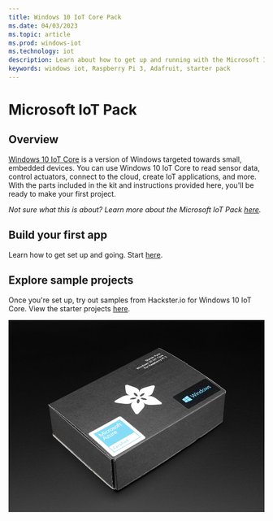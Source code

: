```yaml
---
title: Windows 10 IoT Core Pack
ms.date: 04/03/2023
ms.topic: article
ms.prod: windows-iot
ms.technology: iot
description: Learn about how to get up and running with the Microsoft IoT pack. Windows 10 IoT Core is a version of Windows targeted towards small, embedded devices.
keywords: windows iot, Raspberry Pi 3, Adafruit, starter pack
---
```


# Microsoft IoT Pack

## Overview

[Windows 10 IoT Core](../windows-iot-core.md) is a version of Windows targeted towards small, embedded devices. You can use Windows 10 IoT Core to read sensor data, control actuators, connect to the cloud, create IoT applications, and more. With the parts included in the kit and instructions provided here, you'll be ready to make your first project.

_Not sure what this is about? Learn more about the Microsoft IoT Pack [here](https://www.adafruit.com/windows10iotpi2)._

## Build your first app

Learn how to get set up and going. Start [here](./quickstarter/devicesetup.md#using-the-iot-dashboard-raspberry-pi-minnowboard-nxp).

## Explore sample projects

Once you're set up, try out samples from Hackster.io for Windows 10 IoT Core. View the starter projects [here](https://github.com/ms-iot/adafruitsample/blob/master/README.md).

![Image of Microsoft IoT Pack](../media/adafruitkit/pack.jpg)
